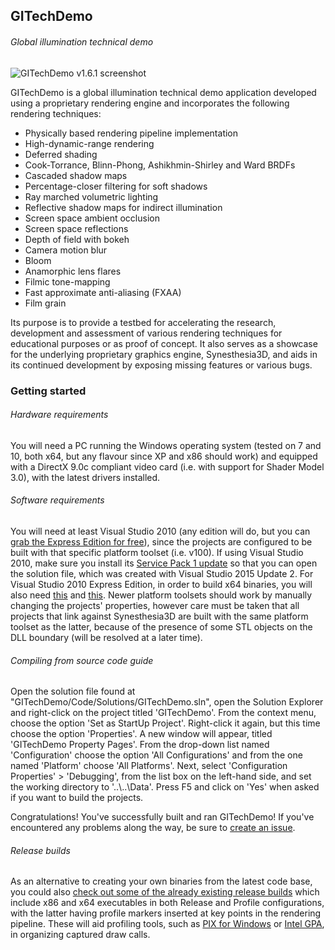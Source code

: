## GITechDemo
###### Global illumination technical demo

![GITechDemo v1.6.1 screenshot](https://cloud.githubusercontent.com/assets/3004291/15302439/a855f494-1bbb-11e6-85fa-7af9e1429357.png)

GITechDemo is a global illumination technical demo application developed using a proprietary rendering engine and incorporates the following rendering techniques:
- Physically based rendering pipeline implementation
- High-dynamic-range rendering
- Deferred shading
- Cook-Torrance, Blinn-Phong, Ashikhmin-Shirley and Ward BRDFs
- Cascaded shadow maps
- Percentage-closer filtering for soft shadows
- Ray marched volumetric lighting
- Reflective shadow maps for indirect illumination
- Screen space ambient occlusion
- Screen space reflections
- Depth of field with bokeh
- Camera motion blur
- Bloom
- Anamorphic lens flares
- Filmic tone-mapping
- Fast approximate anti-aliasing (FXAA)
- Film grain

Its purpose is to provide a testbed for accelerating the research, development and assessment of various rendering techniques for educational purposes or as proof of concept. It also serves as a showcase for the underlying proprietary graphics engine, Synesthesia3D, and aids in its continued development by exposing missing features or various bugs.

### Getting started
###### Hardware requirements
You will need a PC running the Windows operating system (tested on 7 and 10, both x64, but any flavour since XP and x86 should work) and equipped with a DirectX 9.0c compliant video card (i.e. with support for Shader Model 3.0), with the latest drivers installed.

###### Software requirements
You will need at least Visual Studio 2010 (any edition will do, but you can [grab the Express Edition for free](http://download.microsoft.com/download/1/E/5/1E5F1C0A-0D5B-426A-A603-1798B951DDAE/VS2010Express1.iso)), since the projects are configured to be built with that specific platform toolset (i.e. v100). If using Visual Studio 2010, make sure you install its [Service Pack 1 update](https://www.microsoft.com/en-us/download/details.aspx?id=23691) so that you can open the solution file, which was created with Visual Studio 2015 Update 2. For Visual Studio 2010 Express Edition, in order to build x64 binaries, you will also need [this](http://msdn.microsoft.com/en-us/windowsserver/bb980924.aspx) and [this](http://www.microsoft.com/download/en/details.aspx?displaylang=en&id=4422). Newer platform toolsets should work by manually changing the projects' properties, however care must be taken that all projects that link against Synesthesia3D are built with the same platform toolset as the latter, because of the presence of some STL objects on the DLL boundary (will be resolved at a later time).

###### Compiling from source code guide
Open the solution file found at "GITechDemo/Code/Solutions/GITechDemo.sln", open the Solution Explorer and right-click on the project titled 'GITechDemo'. From the context menu, choose the option 'Set as StartUp Project'. Right-click it again, but this time choose the option 'Properties'. A new window will appear, titled 'GITechDemo Property Pages'. From the drop-down list named 'Configuration' choose the option 'All Configurations' and from the one named 'Platform' choose 'All Platforms'. Next, select 'Configuration Properties' > 'Debugging', from the list box on the left-hand side, and set the working directory to '..\\..\Data'. Press F5 and click on 'Yes' when asked if you want to build the projects.

Congratulations! You've successfully built and ran GITechDemo! If you've encountered any problems along the way, be sure to [create an issue](https://github.com/iftodebogdan/GITechDemo/issues).

###### Release builds
As an alternative to creating your own binaries from the latest code base, you could also [check out some of the already existing release builds](https://github.com/iftodebogdan/GITechDemo/releases) which include x86 and x64 executables in both Release and Profile configurations, with the latter having profile markers inserted at key points in the rendering pipeline. These will aid profiling tools, such as [PIX for Windows](https://en.wikipedia.org/wiki/PIX_(Microsoft)) or [Intel GPA](https://software.intel.com/en-us/gpa), in organizing captured draw calls.
